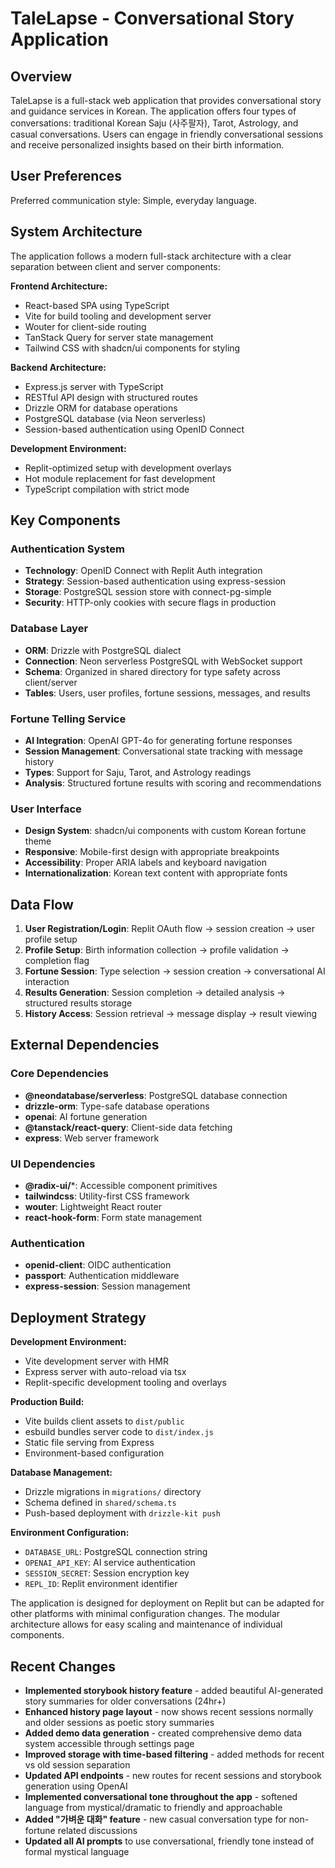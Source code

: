 # TaleLapse - Conversational Story Application

## Overview

TaleLapse is a full-stack web application that provides conversational story and guidance services in Korean. The application offers four types of conversations: traditional Korean Saju (사주팔자), Tarot, Astrology, and casual conversations. Users can engage in friendly conversational sessions and receive personalized insights based on their birth information.

## User Preferences

Preferred communication style: Simple, everyday language.

## System Architecture

The application follows a modern full-stack architecture with a clear separation between client and server components:

**Frontend Architecture:**
- React-based SPA using TypeScript
- Vite for build tooling and development server
- Wouter for client-side routing
- TanStack Query for server state management
- Tailwind CSS with shadcn/ui components for styling

**Backend Architecture:**
- Express.js server with TypeScript
- RESTful API design with structured routes
- Drizzle ORM for database operations
- PostgreSQL database (via Neon serverless)
- Session-based authentication using OpenID Connect

**Development Environment:**
- Replit-optimized setup with development overlays
- Hot module replacement for fast development
- TypeScript compilation with strict mode

## Key Components

### Authentication System
- **Technology**: OpenID Connect with Replit Auth integration
- **Strategy**: Session-based authentication using express-session
- **Storage**: PostgreSQL session store with connect-pg-simple
- **Security**: HTTP-only cookies with secure flags in production

### Database Layer
- **ORM**: Drizzle with PostgreSQL dialect
- **Connection**: Neon serverless PostgreSQL with WebSocket support
- **Schema**: Organized in shared directory for type safety across client/server
- **Tables**: Users, user profiles, fortune sessions, messages, and results

### Fortune Telling Service
- **AI Integration**: OpenAI GPT-4o for generating fortune responses
- **Session Management**: Conversational state tracking with message history
- **Types**: Support for Saju, Tarot, and Astrology readings
- **Analysis**: Structured fortune results with scoring and recommendations

### User Interface
- **Design System**: shadcn/ui components with custom Korean fortune theme
- **Responsive**: Mobile-first design with appropriate breakpoints
- **Accessibility**: Proper ARIA labels and keyboard navigation
- **Internationalization**: Korean text content with appropriate fonts

## Data Flow

1. **User Registration/Login**: Replit OAuth flow → session creation → user profile setup
2. **Profile Setup**: Birth information collection → profile validation → completion flag
3. **Fortune Session**: Type selection → session creation → conversational AI interaction
4. **Results Generation**: Session completion → detailed analysis → structured results storage
5. **History Access**: Session retrieval → message display → result viewing

## External Dependencies

### Core Dependencies
- **@neondatabase/serverless**: PostgreSQL database connection
- **drizzle-orm**: Type-safe database operations
- **openai**: AI fortune generation
- **@tanstack/react-query**: Client-side data fetching
- **express**: Web server framework

### UI Dependencies
- **@radix-ui/***: Accessible component primitives
- **tailwindcss**: Utility-first CSS framework
- **wouter**: Lightweight React router
- **react-hook-form**: Form state management

### Authentication
- **openid-client**: OIDC authentication
- **passport**: Authentication middleware
- **express-session**: Session management

## Deployment Strategy

**Development Environment:**
- Vite development server with HMR
- Express server with auto-reload via tsx
- Replit-specific development tooling and overlays

**Production Build:**
- Vite builds client assets to `dist/public`
- esbuild bundles server code to `dist/index.js`
- Static file serving from Express
- Environment-based configuration

**Database Management:**
- Drizzle migrations in `migrations/` directory
- Schema defined in `shared/schema.ts`
- Push-based deployment with `drizzle-kit push`

**Environment Configuration:**
- `DATABASE_URL`: PostgreSQL connection string
- `OPENAI_API_KEY`: AI service authentication
- `SESSION_SECRET`: Session encryption key
- `REPL_ID`: Replit environment identifier

The application is designed for deployment on Replit but can be adapted for other platforms with minimal configuration changes. The modular architecture allows for easy scaling and maintenance of individual components.

## Recent Changes

- **Implemented storybook history feature** - added beautiful AI-generated story summaries for older conversations (24hr+)
- **Enhanced history page layout** - now shows recent sessions normally and older sessions as poetic story summaries
- **Added demo data generation** - created comprehensive demo data system accessible through settings page
- **Improved storage with time-based filtering** - added methods for recent vs old session separation
- **Updated API endpoints** - new routes for recent sessions and storybook generation using OpenAI
- **Implemented conversational tone throughout the app** - softened language from mystical/dramatic to friendly and approachable
- **Added "가벼운 대화" feature** - new casual conversation type for non-fortune related discussions
- **Updated all AI prompts** to use conversational, friendly tone instead of formal mystical language